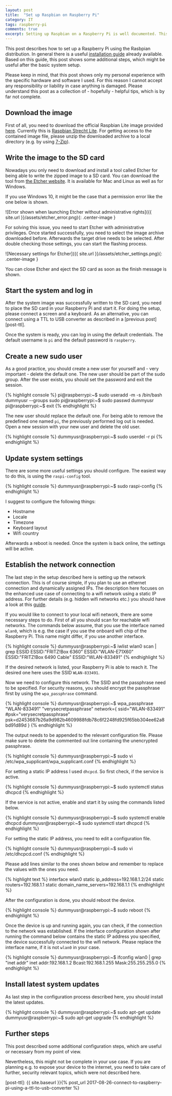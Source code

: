 ```yaml
---
layout: post
title:  "Set up Raspbian on Raspberry Pi"
category: IT
tags: raspberry-pi
comments: true
excerpt: Setting up Raspbian on a Raspberry Pi is well documented. This post shows some additional, hopefully helpful configuration steps.
---
```


This post describes how to set up a Raspberry Pi using the Rasbpian distribution. In general there is a useful [installation guide][raspi-guide] already available. Based on this guide, this post shows some additional steps, which might be useful after the basic system setup.

Please keep in mind, that this post shows only my personal experience with the specific hardware and software I used. For this reason I cannot accept any responsibility or liability in case anything is damaged. Please understand this post as a collection of - hopefully - helpful tips, which is by far not complete.

## Download the image
First of all, you need to download the official Raspbian Lite image provided [here][raspi-download]. Currently this is [Raspbian Strecht Lite][stretch-relnotes]. For getting access to the contained image file, please unzip the downloaded archive to a local directory (e.g. by using [7-Zip][7-Zip]).

## Write the image to the SD card
Nowadays you only need to download and install a tool called Etcher for being able to write the zipped image to a SD card. You can download the tool from [the Etcher website][etcher]. It is available for Mac and Linux as well as for Windows.

If you use Windows 10, it might be the case that a permission error like the one below is shown.

![Error shown when launching Etcher without administrative rights]({{ site.url }}/assets/etcher_error.png){: .center-image }

For solving this issue, you need to start Etcher with administrative privileges. Once started successfully, you need to select the image archive downloaded before. Afterwards the target drive needs to be selected. After double checking those settings, you can start the flashing process.

![Necessary settings for Etcher]({{ site.url }}/assets/etcher_settings.png){: .center-image }

You can close Etcher and eject the SD card as soon as the finish message is shown.

## Start the system and log in
After the system image was successfully written to the SD card, you need to place the SD card in your Raspberry Pi and start it. For doing the setup, please connect a screen and a keyboard. As an alternative, you can connect using a TTL to USB converter as described in a [previous post][post-ttl].

Once the system is ready, you can log in using the default credentials. The default username is `pi` and the default password is `raspberry`.

## Create a new sudo user

As a good practice, you should create a new user for yourself and - very important - delete the default one. The new user should be part of the sudo group. After the user exists, you should set the password and exit the session.

{% highlight console %}
pi@raspberrypi:~$ sudo useradd -m -s /bin/bash dummyusr --groups sudo
pi@raspberrypi:~$ sudo passwd dummyusr
pi@raspberrypi:~$ exit
{% endhighlight %}

The new user should replace the default one. For being able to remove the predefined one named `pi`, the previously performed log out is needed. Open a new session with your new user and delete the old user.

{% highlight console %}
dummyusr@raspberrypi:~$ sudo userdel -r pi
{% endhighlight %}

## Update system settings

There are some more useful settings you should configure. The easiest way to do this, is using the `raspi-config` tool.

{% highlight console %}
dummyusr@raspberrypi:~$ sudo raspi-config
{% endhighlight %}

I suggest to configure the following things:

* Hostname
* Locale
* Timezone
* Keyboard layout
* Wifi country

Afterwards a reboot is needed. Once the system is back online, the settings will be active.

## Establish the network connection

The last step in the setup described here is setting up the network connection. This is of course simple, if you plan to use an ethernet connection and dynamically assigned IPs. The description here focuses on the enhanced use case of connecting to a wifi network using a static IP address. For further details (e.g. hidden wifi networks etc.) you should have a look at this [guide][raspi-wifi].

If you would like to connect to your local wifi network, there are some necessary steps to do. First of all you should scan for reachable wifi networks. The commands below assume, that you use the interface named `wlan0`, which is e.g. the case if you use the onboard wifi chip of the Raspberry Pi. This name might differ, if you use another interface.

{% highlight console %}
dummyusr@raspberrypi:~$ iwlist wlan0 scan | grep ESSID
                    ESSID:"FRITZ!Box 6360"
                    ESSID:"WLAN-E71X60"
                    ESSID:"FRITZ!Box 6490 Cable"
                    ESSID:"WLAN-833491"
{% endhighlight %}

If the desired network is listed, your Raspberry Pi is able to reach it. The desired one here uses the SSID `WLAN-833491`. 

Now we need to configure this network. The SSID and the passphrase need to be specified. For security reasons, you should encrypt the passphrase first by using the `wpa_passphrase` command.

{% highlight console %}
dummyusr@raspberrypi:~$ wpa_passphrase "WLAN-833491" "verysecretpassphrase"
network={
        ssid="WLAN-833491"
        #psk="verysecretpassphrase"
        psk=d2453687b26a9d982b4609988fdb78c6f2248fd925f65bb304ee62a8bd91d89d
}
{% endhighlight %}

The output needs to be appended to the relevant configuration file. Please make sure to delete the commented out line containing the unencrypted passphrase.

{% highlight console %}
dummyusr@raspberrypi:~$ sudo vi /etc/wpa_supplicant/wpa_supplicant.conf
{% endhighlight %}

For setting a static IP address I used `dhcpcd`. So first check, if the service is active.

{% highlight console %}
dummyusr@raspberrypi:~$ sudo systemctl status dhcpcd
{% endhighlight %}

If the service is not active, enable and start it by using the commands listed below.

{% highlight console %}
dummyusr@raspberrypi:~$ sudo systemctl enable dhcpcd
dummyusr@raspberrypi:~$ sudo systemctl start dhcpcd
{% endhighlight %}

For setting the static IP address, you need to edit a configuration file.

{% highlight console %}
dummyusr@raspberrypi:~$ sudo vi /etc/dhcpcd.conf
{% endhighlight %}

Please add lines similar to the ones shown below and remember to replace the values with the ones you need.

{% highlight text %}
interface wlan0
static ip_address=192.168.1.2/24
static routers=192.168.1.1
static domain_name_servers=192.168.1.1
{% endhighlight %}

After the configuration is done, you should reboot the device.

{% highlight console %}
dummyusr@raspberrypi:~$ sudo reboot
{% endhighlight %}

Once the device is up and running again, you can check, if the connection to the network was established. If the interface configuration shown after running the command below contains the static IP address you specified, the device successfully connected to the wifi network. Please replace the interface name, if it is not `wlan0` in your case.

{% highlight console %}
dummyusr@raspberrypi:~$ ifconfig wlan0 | grep "inet addr"
inet addr:192.168.1.2  Bcast:192.168.1.255  Mask:255.255.255.0
{% endhighlight %}

## Install latest system updates

As last step in the configuration process described here, you should install the latest updates.

{% highlight console %}
dummyusr@raspberrypi:~$ sudo apt-get update
dummyusr@raspberrypi:~$ sudo apt-get upgrade
{% endhighlight %}

## Further steps

This post described some additional configuration steps, which are useful or necessary from my point of view. 

Nevertheless, this might not be complete in your use case. If you are planning e.g. to expose your device to the internet, you need to take care of further, security relevant topics, which were not described here.

[raspi-download]: https://www.raspberrypi.org/downloads/raspbian/
[raspi-guide]: https://www.raspberrypi.org/documentation/installation/installing-images/README.md
[raspi-wifi]: https://www.raspberrypi.org/documentation/configuration/wireless/wireless-cli.md
[stretch-relnotes]: http://downloads.raspberrypi.org/raspbian/release_notes.txt
[7-Zip]: http://www.7-zip.org/
[etcher]: https://etcher.io/
[post-ttl]: {{ site.baseurl }}{% post_url 2017-08-26-connect-to-raspberry-pi-using-a-ttl-to-usb-converter %}
